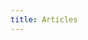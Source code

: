 ```yaml
---
title: Articles
---
```


<script setup>
import GetFeed from '.vitepress/getFeed.vue';
</script>

<GetFeed />
